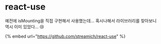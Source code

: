 # react-use

예전에 isMounting을 직접 구현해서 사용했는데... 혹시나해서 라이브러리를 찾아보니 역시 이미 있었다...  😢



{% embed url="https://github.com/streamich/react-use" %}



